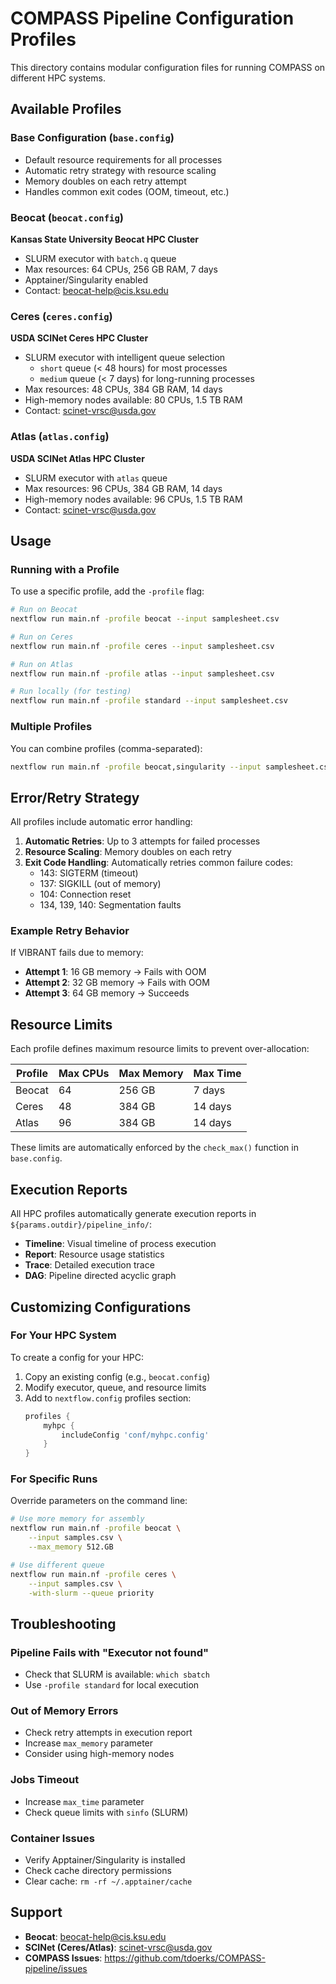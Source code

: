 # COMPASS Pipeline Configuration Profiles

This directory contains modular configuration files for running COMPASS on different HPC systems.

## Available Profiles

### Base Configuration (`base.config`)
- Default resource requirements for all processes
- Automatic retry strategy with resource scaling
- Memory doubles on each retry attempt
- Handles common exit codes (OOM, timeout, etc.)

### Beocat (`beocat.config`)
**Kansas State University Beocat HPC Cluster**
- SLURM executor with `batch.q` queue
- Max resources: 64 CPUs, 256 GB RAM, 7 days
- Apptainer/Singularity enabled
- Contact: beocat-help@cis.ksu.edu

### Ceres (`ceres.config`)
**USDA SCINet Ceres HPC Cluster**
- SLURM executor with intelligent queue selection
  - `short` queue (< 48 hours) for most processes
  - `medium` queue (< 7 days) for long-running processes
- Max resources: 48 CPUs, 384 GB RAM, 14 days
- High-memory nodes available: 80 CPUs, 1.5 TB RAM
- Contact: scinet-vrsc@usda.gov

### Atlas (`atlas.config`)
**USDA SCINet Atlas HPC Cluster**
- SLURM executor with `atlas` queue
- Max resources: 96 CPUs, 384 GB RAM, 14 days
- High-memory nodes available: 96 CPUs, 1.5 TB RAM
- Contact: scinet-vrsc@usda.gov

## Usage

### Running with a Profile

To use a specific profile, add the `-profile` flag:

```bash
# Run on Beocat
nextflow run main.nf -profile beocat --input samplesheet.csv

# Run on Ceres
nextflow run main.nf -profile ceres --input samplesheet.csv

# Run on Atlas
nextflow run main.nf -profile atlas --input samplesheet.csv

# Run locally (for testing)
nextflow run main.nf -profile standard --input samplesheet.csv
```

### Multiple Profiles

You can combine profiles (comma-separated):

```bash
nextflow run main.nf -profile beocat,singularity --input samplesheet.csv
```

## Error/Retry Strategy

All profiles include automatic error handling:

1. **Automatic Retries**: Up to 3 attempts for failed processes
2. **Resource Scaling**: Memory doubles on each retry
3. **Exit Code Handling**: Automatically retries common failure codes:
   - 143: SIGTERM (timeout)
   - 137: SIGKILL (out of memory)
   - 104: Connection reset
   - 134, 139, 140: Segmentation faults

### Example Retry Behavior

If VIBRANT fails due to memory:
- **Attempt 1**: 16 GB memory → Fails with OOM
- **Attempt 2**: 32 GB memory → Fails with OOM
- **Attempt 3**: 64 GB memory → Succeeds

## Resource Limits

Each profile defines maximum resource limits to prevent over-allocation:

| Profile | Max CPUs | Max Memory | Max Time |
|---------|----------|------------|----------|
| Beocat  | 64       | 256 GB     | 7 days   |
| Ceres   | 48       | 384 GB     | 14 days  |
| Atlas   | 96       | 384 GB     | 14 days  |

These limits are automatically enforced by the `check_max()` function in `base.config`.

## Execution Reports

All HPC profiles automatically generate execution reports in `${params.outdir}/pipeline_info/`:

- **Timeline**: Visual timeline of process execution
- **Report**: Resource usage statistics
- **Trace**: Detailed execution trace
- **DAG**: Pipeline directed acyclic graph

## Customizing Configurations

### For Your HPC System

To create a config for your HPC:

1. Copy an existing config (e.g., `beocat.config`)
2. Modify executor, queue, and resource limits
3. Add to `nextflow.config` profiles section:
   ```groovy
   profiles {
       myhpc {
           includeConfig 'conf/myhpc.config'
       }
   }
   ```

### For Specific Runs

Override parameters on the command line:

```bash
# Use more memory for assembly
nextflow run main.nf -profile beocat \
    --input samples.csv \
    --max_memory 512.GB

# Use different queue
nextflow run main.nf -profile ceres \
    --input samples.csv \
    -with-slurm --queue priority
```

## Troubleshooting

### Pipeline Fails with "Executor not found"
- Check that SLURM is available: `which sbatch`
- Use `-profile standard` for local execution

### Out of Memory Errors
- Check retry attempts in execution report
- Increase `max_memory` parameter
- Consider using high-memory nodes

### Jobs Timeout
- Increase `max_time` parameter
- Check queue limits with `sinfo` (SLURM)

### Container Issues
- Verify Apptainer/Singularity is installed
- Check cache directory permissions
- Clear cache: `rm -rf ~/.apptainer/cache`

## Support

- **Beocat**: beocat-help@cis.ksu.edu
- **SCINet (Ceres/Atlas)**: scinet-vrsc@usda.gov
- **COMPASS Issues**: https://github.com/tdoerks/COMPASS-pipeline/issues
